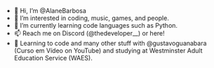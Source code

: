 - 👋 Hi, I’m @AlaneBarbosa
- 👀 I’m interested in coding, music, games, and people.
- 🌱 I’m currently learning code languages such as Python.
- 📫 Reach me on Discord (@thedeveloper__) or here!
- 📌 Learning to code and many other stuff with @gustavoguanabara (Curso em Vídeo on YouTube) and studying at Westminster Adult Education Service (WAES).

<!---
AlaneBarbosa/AlaneBarbosa is a ✨ special ✨ repository because its `README.md` (this file) appears on your GitHub profile.
You can click the Preview link to take a look at your changes.
--->
